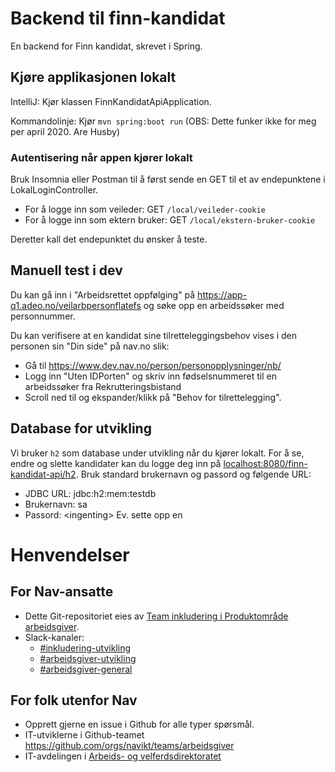 # Backend til finn-kandidat 

En backend for Finn kandidat, skrevet i Spring.


## Kjøre applikasjonen lokalt 

IntelliJ: Kjør klassen FinnKandidatApiApplication. 

Kommandolinje: Kjør `mvn spring:boot run` (OBS: Dette funker ikke for meg per april 2020. Are Husby)

### Autentisering når appen kjører lokalt
Bruk Insomnia eller Postman til å først sende en GET til et av endepunktene i LokalLoginController.
- For å logge inn som veileder: GET `/local/veileder-cookie`
- For å logge inn som ektern bruker: GET `/local/ekstern-bruker-cookie`

Deretter kall det endepunktet du ønsker å teste.
 

## Manuell test i dev
Du kan gå inn i "Arbeidsrettet oppfølging" på https://app-q1.adeo.no/veilarbpersonflatefs og søke opp en arbeidssøker med personnummer.

Du kan verifisere at en kandidat sine tilretteleggingsbehov vises i den personen sin "Din side" på nav.no slik:
- Gå til https://www.dev.nav.no/person/personopplysninger/nb/
- Logg inn "Uten IDPorten" og skriv inn fødselsnummeret til en arbeidssøker fra Rekrutteringsbistand
- Scroll ned til og ekspander/klikk på "Behov for tilrettelegging".

## Database for utvikling

Vi bruker `h2` som database under utvikling når du kjører lokalt. For å se, endre og slette kandidater kan du logge deg inn på [localhost:8080/finn-kandidat-api/h2](http://localhost:8080/finn-kandidat-api/h2). Bruk standard brukernavn og passord og følgende URL:
- JDBC URL: jdbc:h2:mem:testdb
- Brukernavn: sa
- Passord: <ingenting\>
Ev. sette opp en 

# Henvendelser

## For Nav-ansatte
* Dette Git-repositoriet eies av [Team inkludering i Produktområde arbeidsgiver](https://navno.sharepoint.com/sites/intranett-prosjekter-og-utvikling/SitePages/Produktomr%C3%A5de-arbeidsgiver.aspx).
* Slack-kanaler:
  * [#inkludering-utvikling](https://nav-it.slack.com/archives/CQZU35J6A)
  * [#arbeidsgiver-utvikling](https://nav-it.slack.com/archives/CD4MES6BB)
  * [#arbeidsgiver-general](https://nav-it.slack.com/archives/CCM649PDH)

## For folk utenfor Nav
* Opprett gjerne en issue i Github for alle typer spørsmål.
* IT-utviklerne i Github-teamet https://github.com/orgs/navikt/teams/arbeidsgiver
* IT-avdelingen i [Arbeids- og velferdsdirektoratet](https://www.nav.no/no/NAV+og+samfunn/Kontakt+NAV/Relatert+informasjon/arbeids-og-velferdsdirektoratet-kontorinformasjon)
